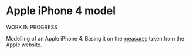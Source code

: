 Apple iPhone 4 model
====================

WORK IN PROGRESS

Modelling of an Apple iPhone 4. Basing it on the [measures][1] taken from the Apple website.

[1]: http://devimages.apple.com/programs/mfi/dimensions/iPhone-4-dimensions.pdf